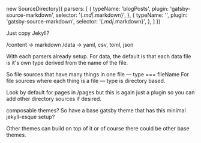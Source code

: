 new SourceDirectory({
  parsers: [
    {
      typeName: 'blogPosts',
      plugin: 'gatsby-source-markdown',
      selector: '(*.md|*.markdown}',
    },
    {
      typeName: '',
      plugin: 'gatsby-source-markdown',
      selector: '(*.md|*.markdown}',
    },
  ]
})

Just copy Jekyll?

/content -> markdown
/data -> yaml, csv, toml, json

With each parsers already setup. For data, the default is that each data
file is it's own type derived from the name of the file.

So file sources that have many things in one file — type === fileName
For file sources where each thing is a file — type is directory based.

Look by default for pages in /pages
but this is again just a plugin so you can add other directory sources
if desired.

composable themes? So have a base gatsby theme that has this minimal
jekyll-esque setup?

Other themes can build on top of it or of course there could be other
base themes.
